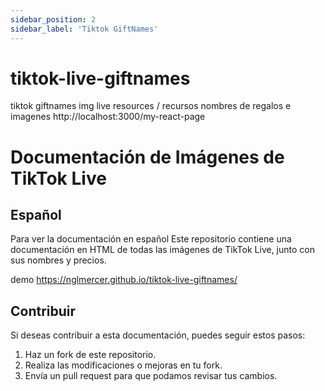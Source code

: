 ```yaml
---
sidebar_position: 2
sidebar_label: 'Tiktok GiftNames'
---
```


# tiktok-live-giftnames
tiktok giftnames img  live resources / recursos nombres de regalos e imagenes
http://localhost:3000/my-react-page
# Documentación de Imágenes de TikTok Live
## Español

Para ver la documentación en español
Este repositorio contiene una documentación en HTML de todas las imágenes de TikTok Live, junto con sus nombres y precios.

demo https://nglmercer.github.io/tiktok-live-giftnames/
## Contribuir

Si deseas contribuir a esta documentación, puedes seguir estos pasos:

1. Haz un fork de este repositorio.
2. Realiza las modificaciones o mejoras en tu fork.
3. Envía un pull request para que podamos revisar tus cambios.
